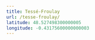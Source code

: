 ```yaml
---
title: Tessé-Froulay
url: /tesse-froulay/
latitude: 48.527498300000005
longitude: -0.43175600000000003
---
```

